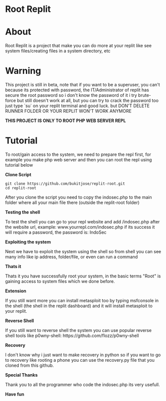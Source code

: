# Root Replit

# About

<p>Root Replit is a project that make you can do more at your replit like see system files/creating files in a system directory, etc</p>

# Warning

<p>This project is still in beta, note that if you want to be a superuser, you can't because its protected with password, the IT/Administrator of replit has secure the root password so i don't know the password of it i try brute-force but still doesn't work at all, but you can try to crack the password too just type `su` on your replit terminal and good luck. but DON'T DELETE RUNNER FOLDER OR YOUR REPLIT WON'T WORK ANYMORE</p>

**THIS PROJECT IS ONLY TO ROOT PHP WEB SERVER REPL**

# Tutorial

<p>To root/gain access to the system, we need to prepare the repl first, for example you make php web server and then you can root the repl using tutorial below</p>

**Clone Script**

```shell script
git clone https://github.com/bukitjose/replit-root.git
cd replit-root
```
<p>After you clone the script you need to copy the indosec.php to the main folder where all your main file there (outside the replit-root folder)</p>

**Testing the shell**
<p>To test the shell you can go to your repl website and add /indosec.php after the website url, example: www.yourrepl.com/indosec.php if its success it will require a password, the password is: IndoSec</p>

**Exploiting the system**
<p>Next we have to exploit the system using the shell so from shell you can see many info like ip address, folder/file, or even can run a command</p>

**Thats it**
<p>Thats it you have successfully root your system, in the basic terms "Root" is gaining access to system files which we done before.</p>

**Extension**
<p>If you still want more you can install metasploit too by typing msfconsole in the shell (the shell in the replit dashboard) and it will install metasploit to your replit.</p>

**Reverse Shell**
<p>If you still want to reverse shell the system you can use popular reverse shell tools like p0wny-shell: https://github.com/flozz/p0wny-shell</p>

**Recovery**
<p>I don't know why i just want to make recovery in python so if you want to go to recovery like rooting a phone you can use the recovery.py file that you cloned from this github.</p>

**Special Thanks**
<p>Thank you to all the programmer who code the indosec.php its very usefull.</p>

**Have fun**
